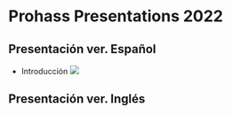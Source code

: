 # Prohass Presentations 2022

## Presentación ver. Español

- Introducción
![](/img/Presentacion2022img11.jpg|width=100px)

## Presentación ver. Inglés

